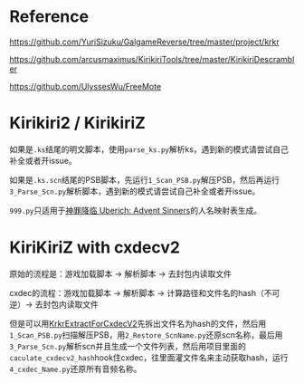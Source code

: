 # Reference
https://github.com/YuriSizuku/GalgameReverse/tree/master/project/krkr

https://github.com/arcusmaximus/KirikiriTools/tree/master/KirikiriDescrambler

https://github.com/UlyssesWu/FreeMote

# Kirikiri2 / KirikiriZ
如果是`.ks`结尾的明文脚本，使用`parse_ks.py`解析ks，遇到新的模式请尝试自己补全或者开issue。

如果是`.ks.scn`结尾的PSB脚本，先运行`1_Scan_PSB.py`解压PSB，然后再运行`3_Parse_Scn.py`解析脚本，遇到新的模式请尝试自己补全或者开issue。

`999.py`只适用于[神罪降临 Uberich: Advent Sinners](https://store.steampowered.com/app/2323200/_Uberich_Advent_Sinners)的人名映射表生成。

# KiriKiriZ with cxdecv2
原始的流程是：游戏加载脚本 -> 解析脚本 -> 去封包内读取文件

cxdec的流程：游戏加载脚本 -> 解析脚本 -> 计算路径和文件名的hash（不可逆）-> 去封包内读取文件

但是可以用[KrkrExtractForCxdecV2](https://github.com/YeLikesss/KrkrExtractForCxdecV2)先拆出文件名为hash的文件，然后用`1_Scan_PSB.py`扫描解压PSB，用`2_Restore_ScnName.py`还原scn名称，最后用`3_Parse_Scn.py`解析scn并且生成一个文件列表，然后用项目里面的`caculate_cxdecv2_hash`hook住cxdec，往里面灌文件名来主动获取hash，运行`4_cxdec_Name.py`还原所有音频名称。